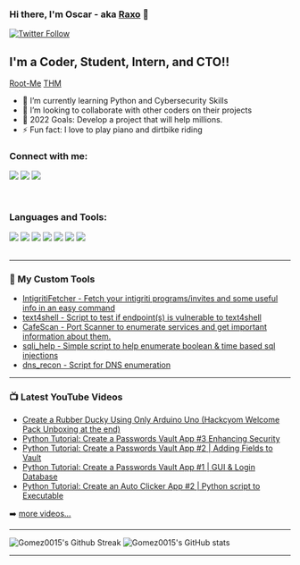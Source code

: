 ### Hi there, I'm Oscar - aka [Raxo][twitter] 👋

[![Twitter Follow](https://img.shields.io/twitter/follow/RaxoCoding?color=1DA1F2&logo=twitter&style=for-the-badge)](https://twitter.com/RaxoCoding)

## I'm a Coder, Student, Intern, and CTO!!

[Root-Me](https://www.root-me.org/Raxo-589994)
[THM](https://tryhackme.com/p/RaxoCoding)

- 🌱 I’m currently learning Python and Cybersecurity Skills
- 👯 I’m looking to collaborate with other coders on their projects
- 🥅 2022 Goals: Develop a project that will help millions.
- ⚡ Fun fact: I love to play piano and dirtbike riding

### Connect with me:

[<image src="https://img.shields.io/badge/Youtube-black?style=for-the-badge&logo=youtube&logoColor=red">][youtube]
[<image src="https://img.shields.io/badge/Twitter-black?style=for-the-badge&logo=twitter&logoColor=lightblue">][twitter]
[<image src="https://img.shields.io/badge/LinkedIn-black?style=for-the-badge&logo=linkedin&logoColor=blue">][linkedin]

<br />

### Languages and Tools:

<image src="https://img.shields.io/badge/Python-black?style=for-the-badge&logo=python&logoColor=blue">
<image src="https://img.shields.io/badge/javascript-black.svg?&style=for-the-badge&logo=javascript&logoColor=yellow">
<image src="https://img.shields.io/badge/C%20Language-black.svg?&style=for-the-badge&logo=c&logoColor=pink"> 
<image src="https://img.shields.io/badge/bash-black?style=for-the-badge&logo=windows%20terminal&logoColor=white">      
<image src="https://img.shields.io/badge/Windows-black?style=for-the-badge&logo=windows&logoColor=blue">
<image src="https://img.shields.io/badge/Linux-black?style=for-the-badge&logo=linux&logoColor=white">
<image src="https://img.shields.io/badge/Kali_Linux-black?style=for-the-badge&logo=kali-linux&logoColor=blue"> 

<br />
<br />

---
<!-- MY TOOLS -->
### 🧰 My Custom Tools

- [IntigritiFetcher - Fetch your intigriti programs/invites and some useful info in an easy command](https://github.com/Gomez0015/InitigritiFetcher)
- [text4shell - Script to test if endpoint(s) is vulnerable to text4shell](https://github.com/Gomez0015/text4shell)
- [CafeScan - Port Scanner to enumerate services and get important information about them.](https://github.com/Gomez0015/CafeScan)
- [sqli_help - Simple script to help enumerate boolean & time based sql injections](https://github.com/Gomez0015/sqli_help)
- [dns_recon - Script for DNS enumeration](https://github.com/Gomez0015/dns_recon)

---

### 📺 Latest YouTube Videos

<!-- YOUTUBE:START -->
- [Create a Rubber Ducky Using Only Arduino Uno (Hackcyom Welcome Pack Unboxing at the end)](https://www.youtube.com/watch?v=tlYMNxC_Ptk)
- [Python Tutorial: Create a Passwords Vault App #3 Enhancing Security](https://www.youtube.com/watch?v=QBSAfahLuSk)
- [Python Tutorial: Create a Passwords Vault App #2 | Adding Fields to Vault](https://www.youtube.com/watch?v=EDxQKsyUg40)
- [Python Tutorial: Create a Passwords Vault App #1 | GUI &amp; Login Database](https://www.youtube.com/watch?v=UrH2WCoYEVo)
- [Python Tutorial: Create an Auto Clicker App #2 | Python script to Executable](https://www.youtube.com/watch?v=gXjNLTJZOL0)
<!-- YOUTUBE:END -->

➡️ [more videos...](https://www.youtube.com/channel/UCGxmNncs5ihjB-xk_9UUHyw)

---

  ![Gomez0015's Github Streak](https://github-readme-streak-stats.herokuapp.com/?user=Gomez0015&theme=onedark)
  ![Gomez0015's GitHub stats](https://github-readme-stats.vercel.app/api?username=Gomez0015&show_icons=true&theme=onedark)

---
  
[twitter]: https://twitter.com/RaxoCoding
[youtube]: https://www.youtube.com/channel/UCGxmNncs5ihjB-xk_9UUHyw
[linkedin]: https://www.linkedin.com/in/oscargomezceo/
[portfolio]: https://gomez0015.github.io/PortfolioCMD/
